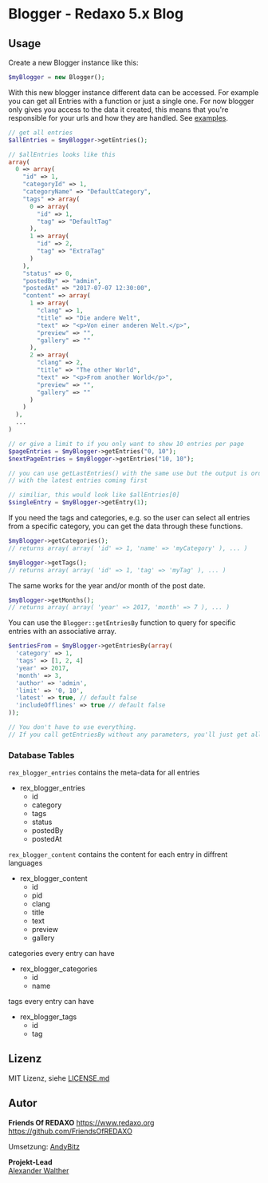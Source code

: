 # Blogger - Redaxo 5.x Blog

## Usage

Create a new Blogger instance like this:
```php
$myBlogger = new Blogger();
```

With this new blogger instance different data can be accessed.
For example you can get all Entries with a function or just a single one.
For now blogger only gives you access to the data it created, this means that you're responsible for your urls and how they are handled. See [examples](https://github.com/FriendsOfREDAXO/blogger/tree/main/examples). 

```php
// get all entries
$allEntries = $myBlogger->getEntries();

// $allEntries looks like this
array(
  0 => array(
    "id" => 1,
    "categoryId" => 1,
    "categoryName" => "DefaultCategory",
    "tags" => array(
      0 => array(
        "id" => 1,
        "tag" => "DefaultTag"
      ),
      1 => array(
        "id" => 2,
        "tag" => "ExtraTag"
      )
    ),
    "status" => 0,
    "postedBy" => "admin",
    "postedAt" => "2017-07-07 12:30:00",
    "content" => array(
      1 => array(
        "clang" => 1,
        "title" => "Die andere Welt",
        "text" => "<p>Von einer anderen Welt.</p>",
        "preview" => "",
        "gallery" => ""
      ),
      2 => array(
        "clang" => 2,
        "title" => "The other World",
        "text" => "<p>From another World</p>",
        "preview" => "",
        "gallery" => ""
      )
    )
  ),
  ...
)

// or give a limit to if you only want to show 10 entries per page
$pageEntries = $myBlogger->getEntries("0, 10");
$nextPageEntries = $myBlogger->getEntries("10, 10");

// you can use getLastEntries() with the same use but the output is orderd
// with the latest entries coming first

// similiar, this would look like $allEntries[0]
$singleEntry = $myBlogger->getEntry(1);
```

If you need the tags and categories, e.g. so the user can select all entries from a specific category, you can get the data through these functions.
```php
$myBlogger->getCategories();
// returns array( array( 'id' => 1, 'name' => 'myCategory' ), ... )

$myBlogger->getTags();
// returns array( array( 'id' => 1, 'tag' => 'myTag' ), ... )
```

The same works for the year and/or month of the post date.
```php
$myBlogger->getMonths();
// returns array( array( 'year' => 2017, 'month' => 7 ), ... )
```

You can use the `Blogger::getEntriesBy` function to query for specific entries with an associative array.
```php
$entriesFrom = $myBlogger->getEntriesBy(array(
  'category' => 1,
  'tags' => [1, 2, 4]
  'year' => 2017,
  'month' => 3,
  'author' => 'admin',
  'limit' => '0, 10',
  'latest' => true, // default false
  'includeOfflines' => true // default false
));

// You don't have to use everything.
// If you call getEntriesBy without any parameters, you'll just get all entries.
```


### Database Tables

`rex_blogger_entries` contains the meta-data for all entries

* rex_blogger_entries
  * id
  * category
  * tags
  * status
  * postedBy
  * postedAt

`rex_blogger_content` contains the content for each entry in diffrent languages

* rex_blogger_content
  * id
  * pid
  * clang
  * title
  * text
  * preview
  * gallery

categories every entry can have

* rex_blogger_categories
  * id
  * name

tags every entry can have

* rex_blogger_tags
  * id
  * tag

## Lizenz

MIT Lizenz, siehe [LICENSE.md](https://github.com/friendsofredaxo/rex_blogger/blob/main/LICENSE)  

## Autor

**Friends Of REDAXO**
https://www.redaxo.org
https://github.com/FriendsOfREDAXO

Umsetzung:
[AndyBitz](https://github.com/AndyBitz/)

**Projekt-Lead**  
[Alexander Walther](https://github.com/alexplusde)
